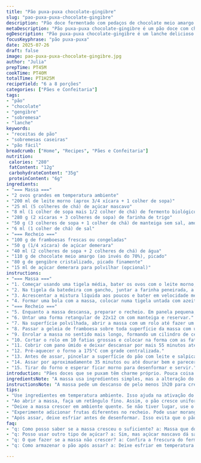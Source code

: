 ```yaml
---
title: "Pão puxa-puxa chocolate-gingibre"
slug: "pao-puxa-puxa-chocolate-gingibre"
description: "Pão doce fermentado com pedaços de chocolate meio amargo e gengibre cristalizado, recheado com cana-de-açúcar e frutas vermelhas. Massa úmida, macia e pegajosa. Leve toque cítrico das framboesas e picância do gengibre. Receita adaptada com fermento biológico seco e açúcar mascavo na massa. Ideal para café da manhã, lanche ou sobremesa compartilhada. Assado em forma retangular, fatias que se desgrudam facilmente. Tempo total ao redor de 1 hora e 30 minutos entre preparo e fermentação. Serve entre 6 a 8 pessoas. Textura fofa, com notas marcantes do chocolate amargo e doce da geleia caseira. Sem castanhas, vegetariano."
metaDescription: "Pão puxa-puxa chocolate-gingibre é um pão doce com chocolate meio amargo e gengibre cristalizado. Perfeito para cafés da manhã. Experimente"
ogDescription: "Pão puxa-puxa chocolate-gingibre é um lanche delicioso com chocolate e gengibre. Ideal para compartilhar em momentos especiais"
focusKeyphrase: "pão puxa-puxa"
date: 2025-07-26
draft: false
image: pao-puxa-puxa-chocolate-gingibre.jpg
author: "Julia"
prepTime: PT45M
cookTime: PT40M
totalTime: PT1H25M
recipeYield: "6 a 8 porções"
categories: ["Pães e Confeitaria"]
tags:
- "pão"
- "chocolate"
- "gengibre"
- "sobremesa"
- "lanche"
keywords:
- "receitas de pão"
- "sobremesas caseiras"
- "pão fácil"
breadcrumb: ["Home", "Recipes", "Pães e Confeitaria"]
nutrition: 
 calories: "280"
 fatContent: "12g"
 carbohydrateContent: "35g"
 proteinContent: "6g"
ingredients:
- "=== Massa ==="
- "2 ovos grandes em temperatura ambiente"
- "200 ml de leite morno (aprox 3/4 xícara + 1 colher de sopa)"
- "25 ml (5 colheres de chá) de açúcar mascavo"
- "8 ml (1 colher de sopa mais 1/2 colher de chá) de fermento biológico seco"
- "280 g (2 xícaras + 3 colheres de sopa) de farinha de trigo"
- "50 g (3 colheres de sopa + 1 colher de chá) de manteiga sem sal, amolecida"
- "6 ml (1 colher de chá) de sal"
- "=== Recheio ==="
- "100 g de framboesas frescas ou congeladas"
- "50 g (1/4 xícara) de açúcar demerara"
- "40 ml (2 colheres de sopa + 2 colheres de chá) de água"
- "110 g de chocolate meio amargo (ao invés do 70%), picado"
- "80 g de gengibre cristalizado, picado finamente"
- "15 ml de açúcar demerara para polvilhar (opcional)"
instructions:
- "=== Massa ==="
- "1. Começar usando uma tigela média, bater os ovos com o leite morno, adicionar o açúcar mascavo e o fermento biológico seco. Misturar bem, deixar descansar por 8 minutos para ativar o fermento."
- "2. Na tigela da batedeira com gancho, juntar a farinha peneirada, a manteiga amolecida e o sal. Misturar até a junção ficar granulosa."
- "3. Acrescentar a mistura líquida aos poucos e bater em velocidade média por 6 minutos até formar uma massa pegajosa e lisa. Pode grudar um pouco nas mãos, é normal."
- "4. Formar uma bola com a massa, colocar numa tigela untada com azeite, cobrir com filme plástico. Deixar crescer num lugar morno por 1 hora e 20 minutos ou até dobrar de volume."
- "=== Recheio ==="
- "5. Enquanto a massa descansa, preparar o recheio. Em panela pequena, colocar as framboesas, o açúcar demerara e a água. Aquecer em fogo baixo, mexendo por 12 minutos até virar uma geleia densa. Esmagar as frutas com garfo e deixar esfriar totalmente."
- "6. Untar uma forma retangular de 22x12 cm com manteiga e reservar."
- "7. Na superfície polvilhada, abrir a massa com um rolo até fazer um retângulo de 33x22 cm."
- "8. Passar a geleia de framboesa sobre toda superfície da massa com uma espátula. Espalhar o chocolate picado e o gengibre por cima, distribuindo bem."
- "9. Enrolar a massa no sentido mais longo, formando um cilindro de cerca de 22 cm."
- "10. Cortar o rolo em 10 fatias grossas e colocar na forma com as fatias em pé, lado a lado formando fileira."
- "11. Cobrir com pano úmido e deixar descansar por mais 55 minutos até quase dobrar novamente."
- "12. Pré-aquecer o forno a 175°C com grade centralizada."
- "13. Antes de assar, pincelar a superfície do pão com leite e salpicar o açúcar demerara em cima, se quiser brilho doce."
- "14. Assar por aproximadamente 35 minutos ou até dourar bem e parecer firme ao toque."
- "15. Tirar do forno e esperar ficar morno para desenformar e servir."
introduction: "Pães doces que se puxam têm charme próprio. Pouca coisa pra preparar, mas muito pra curtir enquanto assa. Um bolo puxa-puxa com chocolate meio amargo, frutas vermelhas e gengibre para dar aquela picância inesperada. Não tem castanhas, é vegetariano e tenta fugir do óbvio por aqui. A mistura do açúcar mascavo na massa dá mais cor e sabor. Massa úmida, macia, com recheio ácido e chocolate derretendo. Ideal pra dividir com a família ou amigos num café ou lanche da tarde. É quase brincadeira entre o chocolate puxando o açucarado das frutas e aquela explosão fresca do gengibre."
ingredientsNote: "A massa usa ingredientes simples, mas a alteração do açúcar e a troca do fermento instantâneo pelo o biológico seco mudam a dinâmica de fermentação e sabor. O açúcar mascavo dá um aroma leve de caramelo, a farinha de trigo deve ser sempre peneirada para evitar grumos e garantir leveza. O leite morno ajuda o fermento a ativar rapidamente, mas cuidado para não passar dos 40 graus para não matar o fermento. Manter os ovos temperados evita que a massa esfrie durante a mistura. O recheio é uma adaptação: as framboesas substituem as clássicas cranberry, trazendo acidez equilibrada. O gengibre cristalizado precisa ser picado pequeno para distribuir o gosto sem exagerar. Chocolate meio amargo ao invés dos 70% complementa a doçura do recheio e deixa o pão menos amargo."
instructionsNote: "A massa pede um descanso de pelo menos 1h20 para crescer e atingir o volume ideal, tempo importante para desenvolver o glúten e dar leveza. Enquanto a massa cresce, a geleia é preparada para esfriar e virar um recheio untuoso e saboroso. Na hora de montar, abrir a massa em retângulo fino e espalhar a geleia de frutas antes de distribuir gengibre e chocolate, garantindo sabor por toda parte. Cortar fatias uniformes para assar de modo parelho e permitir que o pão fique visualmente bonito e fácil de dividir. Cobrir na segunda fermentação com pano úmido para não secar e deixa o pão crescer mais. O forno deve estar pré-aquecido para evitar choque térmico e garantir a crosta dourada. O pincelado de leite final antes do açúcar dá brilho e um toque crocante. Assar entre 35 a 40 minutos, dependendo do forno, até o pão estar dourado e firme. Deixar esfriar um pouco para desenformar sem quebrar."
tips:
- "Use ingredientes em temperatura ambiente. Isso ajuda na ativação do fermento. O leite não pode passar dos 40 graus. Calor demais mata as bactérias boas."
- "Ao abrir a massa, faça um retângulo fino. Assim, o pão cresce uniformemente. Distribua bem a geleia, chocolate e gengibre. Garantir que cada pedaço leve sabor."
- "Deixe a massa crescer em ambiente quente. Se não tiver lugar, use o forno desligado com a luz acesa. Esse calor suave faz a diferença no crescimento."
- "Experimente adicionar frutas diferentes no recheio. Pode usar morangos ou até mesmo blueberries. A combinação agrega frescor e novos sabores ao pão."
- "Após assar, deixe esfriar antes de desenformar. Isso evita que o pão quebre e mantém a forma. Para armazenar, utilize papel filme. Pão continua macio."
faq:
- "q: Como posso saber se a massa cresceu o suficiente? a: Massa que dobra de tamanho. Olhe se está macia. Toque, deve ser leve ao pressionar."
- "q: Posso usar outro tipo de açúcar? a: Sim, mas açúcar mascavo dá sabor único. Outros doces podem deixar o pão mais enjoativo. Faça testes."
- "q: O que fazer se a massa não crescer? a: Confira a frescura do fermento. Um fermento velho não ativa bem. Deixe em local quente. Evite correntes de ar."
- "q: Como armazenar o pão após assar? a: Deixe esfriar em temperatura ambiente. Depois, use embalagem hermética. Mantém o pão macio por mais dias."

---
```

